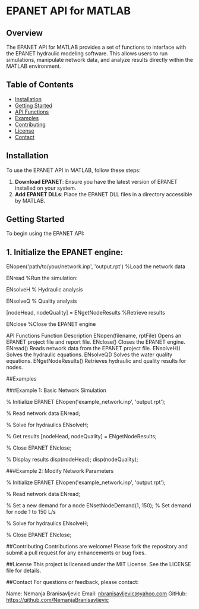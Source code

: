 # EPANET API for MATLAB

## Overview

The EPANET API for MATLAB provides a set of functions to interface with the EPANET hydraulic modeling software. This allows users to run simulations, manipulate network data, and analyze results directly within the MATLAB environment.

## Table of Contents

- [Installation](#installation)
- [Getting Started](#getting-started)
- [API Functions](#api-functions)
- [Examples](#examples)
- [Contributing](#contributing)
- [License](#license)
- [Contact](#contact)

## Installation

To use the EPANET API in MATLAB, follow these steps:

1. **Download EPANET**: Ensure you have the latest version of EPANET installed on your system.
2. **Add EPANET DLLs**: Place the EPANET DLL files in a directory accessible by MATLAB.

## Getting Started

To begin using the EPANET API:

##  1. Initialize the EPANET engine:

ENopen('path/to/your/network.inp', 'output.rpt') %Load the network data

ENread %Run the simulation:

ENsolveH  % Hydraulic analysis

ENsolveQ  % Quality analysis


[nodeHead, nodeQuality] = ENgetNodeResults %Retrieve results

ENclose %Close the EPANET engine

API Functions
Function	Description
ENopen(filename, rptFile)	Opens an EPANET project file and report file.
ENclose()	Closes the EPANET engine.
ENread()	Reads network data from the EPANET project file.
ENsolveH()	Solves the hydraulic equations.
ENsolveQ()	Solves the water quality equations.
ENgetNodeResults()	Retrieves hydraulic and quality results for nodes.

##Examples

###Example 1: Basic Network Simulation

% Initialize EPANET
ENopen('example_network.inp', 'output.rpt');

% Read network data
ENread;

% Solve for hydraulics
ENsolveH;

% Get results
[nodeHead, nodeQuality] = ENgetNodeResults;

% Close EPANET
ENclose;

% Display results
disp(nodeHead);
disp(nodeQuality);

###Example 2: Modify Network Parameters

% Initialize EPANET
ENopen('example_network.inp', 'output.rpt');

% Read network data
ENread;

% Set a new demand for a node
ENsetNodeDemand(1, 150);  % Set demand for node 1 to 150 L/s

% Solve for hydraulics
ENsolveH;

% Close EPANET
ENclose;


##Contributing
Contributions are welcome! Please fork the repository and submit a pull request for any enhancements or bug fixes.

##License
This project is licensed under the MIT License. See the LICENSE file for details.

##Contact
For questions or feedback, please contact:

Name: Nemanja Branisavljevic
Email: nbranisavljevic@yahoo.com
GitHub: https://github.com/NemanjaBranisavljevic
